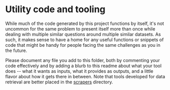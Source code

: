 # Utility code and tooling

While much of the code generated by this project functions by itself, it's not uncommon for the same problem to present itself more than once while dealing with multiple similar questions around multiple similar datasets. As such, it makes sense to have a home for any useful functions or snippets of code that might be handy for people facing the same challenges as you in the future.

Please document any file you add to this folder, both by commenting your code effectively and by adding a blurb to this readme about what your tool does -- what it wants as inputs, what it provides as outputs, and a little flavor about how it gets there in between. Note that tools developed for data retrieval are better placed in the [scrapers](/scrapers) directory. 
